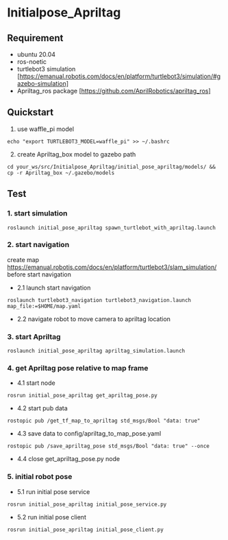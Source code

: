 # Initialpose_Apriltag

## Requirement
- ubuntu 20.04
- ros-noetic
- turtlebot3 simulation [https://emanual.robotis.com/docs/en/platform/turtlebot3/simulation/#gazebo-simulation]
- Apriltag_ros package [https://github.com/AprilRobotics/apriltag_ros]

## Quickstart
1. use waffle_pi model
```
echo "export TURTLEBOT3_MODEL=waffle_pi" >> ~/.bashrc
```
2. create Apriltag_box model to gazebo path
```
cd your_ws/src/Initialpose_Apriltag/initial_pose_apriltag/models/ && cp -r Apriltag_box ~/.gazebo/models
```

## Test
### 1. start simulation
```
roslaunch initial_pose_apriltag spawn_turtlebot_with_apriltag.launch
```
### 2. start navigation
create map https://emanual.robotis.com/docs/en/platform/turtlebot3/slam_simulation/ before start navigation
- 2.1 launch start navigation
```
roslaunch turtlebot3_navigation turtlebot3_navigation.launch map_file:=$HOME/map.yaml
```
- 2.2 navigate robot to move camera to apriltag location
### 3. start Apriltag
```
roslaunch initial_pose_apriltag apriltag_simulation.launch
```
### 4. get Apriltag pose relative to map frame

- 4.1 start node
```
rosrun initial_pose_apriltag get_apriltag_pose.py
```
- 4.2 start pub data
```
rostopic pub /get_tf_map_to_apriltag std_msgs/Bool "data: true" 
```
- 4.3 save data to config/apriltag_to_map_pose.yaml
```
rostopic pub /save_apriltag_pose std_msgs/Bool "data: true" --once
```
- 4.4 close get_apriltag_pose.py node

### 5. initial robot pose
- 5.1 run initial pose service
```
rosrun initial_pose_apriltag initial_pose_service.py
```
- 5.2 run initial pose client
```
rosrun initial_pose_apriltag initial_pose_client.py
```

